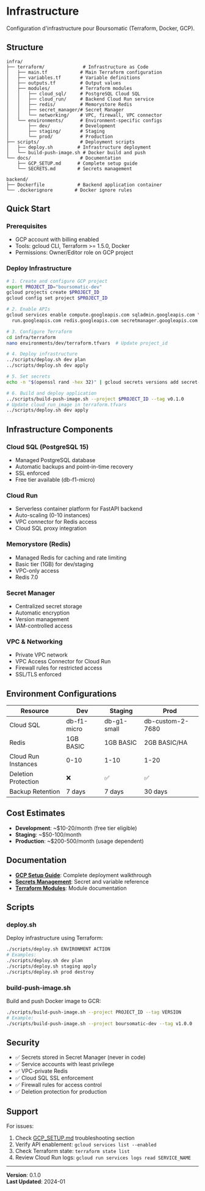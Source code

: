 # Infrastructure

Configuration d'infrastructure pour Boursomatic (Terraform, Docker, GCP).

## Structure

```
infra/
├── terraform/              # Infrastructure as Code
│   ├── main.tf            # Main Terraform configuration
│   ├── variables.tf       # Variable definitions
│   ├── outputs.tf         # Output values
│   ├── modules/           # Terraform modules
│   │   ├── cloud_sql/     # PostgreSQL Cloud SQL
│   │   ├── cloud_run/     # Backend Cloud Run service
│   │   ├── redis/         # Memorystore Redis
│   │   ├── secret_manager/# Secret Manager
│   │   └── networking/    # VPC, firewall, VPC connector
│   └── environments/      # Environment-specific configs
│       ├── dev/           # Development
│       ├── staging/       # Staging
│       └── prod/          # Production
├── scripts/               # Deployment scripts
│   ├── deploy.sh         # Infrastructure deployment
│   └── build-push-image.sh # Docker build and push
└── docs/                  # Documentation
    ├── GCP_SETUP.md      # Complete setup guide
    └── SECRETS.md        # Secrets management

backend/
├── Dockerfile            # Backend application container
└── .dockerignore        # Docker ignore rules
```

## Quick Start

### Prerequisites

- GCP account with billing enabled
- Tools: gcloud CLI, Terraform >= 1.5.0, Docker
- Permissions: Owner/Editor role on GCP project

### Deploy Infrastructure

```bash
# 1. Create and configure GCP project
export PROJECT_ID="boursomatic-dev"
gcloud projects create $PROJECT_ID
gcloud config set project $PROJECT_ID

# 2. Enable APIs
gcloud services enable compute.googleapis.com sqladmin.googleapis.com \
  run.googleapis.com redis.googleapis.com secretmanager.googleapis.com

# 3. Configure Terraform
cd infra/terraform
nano environments/dev/terraform.tfvars  # Update project_id

# 4. Deploy infrastructure
../scripts/deploy.sh dev plan
../scripts/deploy.sh dev apply

# 5. Set secrets
echo -n "$(openssl rand -hex 32)" | gcloud secrets versions add secret-key-dev --data-file=-

# 6. Build and deploy application
../scripts/build-push-image.sh --project $PROJECT_ID --tag v0.1.0
# Update cloud_run_image in terraform.tfvars
../scripts/deploy.sh dev apply
```

## Infrastructure Components

### Cloud SQL (PostgreSQL 15)
- Managed PostgreSQL database
- Automatic backups and point-in-time recovery
- SSL enforced
- Free tier available (db-f1-micro)

### Cloud Run
- Serverless container platform for FastAPI backend
- Auto-scaling (0-10 instances)
- VPC connector for Redis access
- Cloud SQL proxy integration

### Memorystore (Redis)
- Managed Redis for caching and rate limiting
- Basic tier (1GB) for dev/staging
- VPC-only access
- Redis 7.0

### Secret Manager
- Centralized secret storage
- Automatic encryption
- Version management
- IAM-controlled access

### VPC & Networking
- Private VPC network
- VPC Access Connector for Cloud Run
- Firewall rules for restricted access
- SSL/TLS enforced

## Environment Configurations

| Resource | Dev | Staging | Prod |
|----------|-----|---------|------|
| Cloud SQL | db-f1-micro | db-g1-small | db-custom-2-7680 |
| Redis | 1GB BASIC | 1GB BASIC | 2GB BASIC/HA |
| Cloud Run Instances | 0-10 | 1-10 | 1-20 |
| Deletion Protection | ❌ | ✅ | ✅ |
| Backup Retention | 7 days | 7 days | 30 days |

## Cost Estimates

- **Development**: ~$10-20/month (free tier eligible)
- **Staging**: ~$50-100/month
- **Production**: ~$200-500/month (usage dependent)

## Documentation

- **[GCP Setup Guide](docs/GCP_SETUP.md)**: Complete deployment walkthrough
- **[Secrets Management](docs/SECRETS.md)**: Secret and variable reference
- **[Terraform Modules](terraform/README.md)**: Module documentation

## Scripts

### deploy.sh
Deploy infrastructure using Terraform:
```bash
./scripts/deploy.sh ENVIRONMENT ACTION
# Examples:
./scripts/deploy.sh dev plan
./scripts/deploy.sh staging apply
./scripts/deploy.sh prod destroy
```

### build-push-image.sh
Build and push Docker image to GCR:
```bash
./scripts/build-push-image.sh --project PROJECT_ID --tag VERSION
# Example:
./scripts/build-push-image.sh --project boursomatic-dev --tag v1.0.0
```

## Security

- ✅ Secrets stored in Secret Manager (never in code)
- ✅ Service accounts with least privilege
- ✅ VPC-private Redis
- ✅ Cloud SQL SSL enforcement
- ✅ Firewall rules for access control
- ✅ Deletion protection for production

## Support

For issues:
1. Check [GCP_SETUP.md](docs/GCP_SETUP.md) troubleshooting section
2. Verify API enablement: `gcloud services list --enabled`
3. Check Terraform state: `terraform state list`
4. Review Cloud Run logs: `gcloud run services logs read SERVICE_NAME`

---

**Version**: 0.1.0  
**Last Updated**: 2024-01
